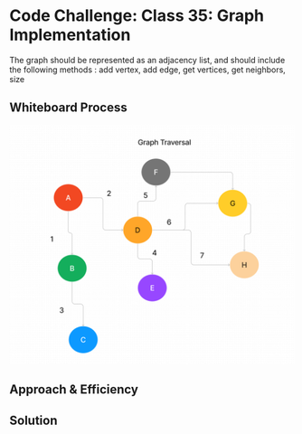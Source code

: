 # Code Challenge: Class 35: Graph Implementation
<!-- Description of the challenge -->
The graph should be represented as an adjacency list, and should include the following methods : add vertex, add edge, get vertices, get neighbors, size

## Whiteboard Process
<!-- Embedded whiteboard image -->
![UML](./UML.png)
## Approach & Efficiency
<!-- What approach did you take? Why? What is the Big O space/time for this approach? -->

## Solution
<!-- Show how to run your code, and examples of it in action -->

